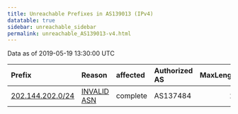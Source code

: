 ```yaml
---
title: Unreachable Prefixes in AS139013 (IPv4)
datatable: true
sidebar: unreachable_sidebar
permalink: unreachable_AS139013-v4.html
---
```


Data as of 2019-05-19 13:30:00 UTC


<div class="datatable-begin"></div>

| Prefix                                                     | Reason                                                                                                   | affected   | Authorized AS   |   MaxLength | Anchor                                       |   unreachable /24s |
|:-----------------------------------------------------------|:---------------------------------------------------------------------------------------------------------|:-----------|:----------------|------------:|:---------------------------------------------|-------------------:|
| [202.144.202.0/24](https://stat.ripe.net/202.144.202.0/24) | [INVALID ASN](https://rpki-validator.ripe.net/announcement-preview?asn=AS139013&prefix=202.144.202.0/24) | complete   | AS137484        |          24 | [APNIC](unreachable_APNIC_RPKI_Root-v4.html) |                  1 |

<div class="datatable-end"></div>
